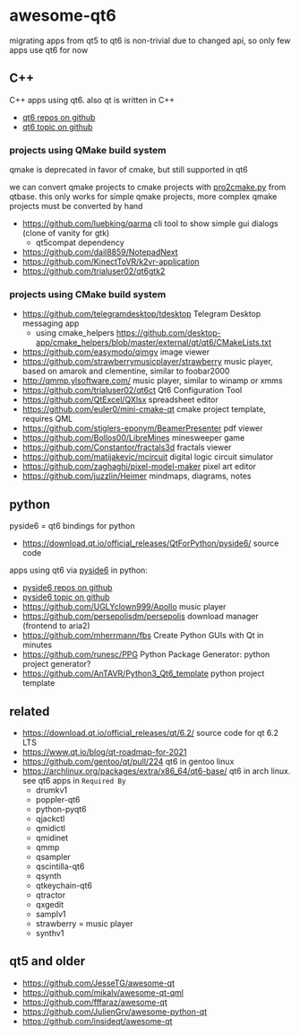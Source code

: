# awesome-qt6

migrating apps from qt5 to qt6 is non-trivial due to changed api, so only few apps use qt6 for now

## C++

C++ apps using qt6. also qt is written in C++

* [qt6 repos on github](https://github.com/search?q=qt6&type=Repositories)
* [qt6 topic on github](https://github.com/topics/qt6)

### projects using QMake build system

qmake is deprecated in favor of cmake, but still supported in qt6

we can convert qmake projects to cmake projects with [pro2cmake.py](https://code.qt.io/cgit/qt/qtbase.git/tree/util/cmake/pro2cmake.py) from qtbase.
this only works for simple qmake projects, more complex qmake projects must be converted by hand

* https://github.com/luebking/qarma cli tool to show simple gui dialogs (clone of vanity for gtk)
  * qt5compat dependency
* https://github.com/dail8859/NotepadNext
* https://github.com/KinectToVR/k2vr-application
* https://github.com/trialuser02/qt6gtk2

### projects using CMake build system

* https://github.com/telegramdesktop/tdesktop Telegram Desktop messaging app
  * using cmake_helpers https://github.com/desktop-app/cmake_helpers/blob/master/external/qt/qt6/CMakeLists.txt
* https://github.com/easymodo/qimgv image viewer
* https://github.com/strawberrymusicplayer/strawberry music player, based on amarok and clementine, similar to foobar2000
* http://qmmp.ylsoftware.com/ music player, similar to winamp or xmms
* https://github.com/trialuser02/qt6ct Qt6 Configuration Tool
* https://github.com/QtExcel/QXlsx spreadsheet editor
* https://github.com/euler0/mini-cmake-qt cmake project template, requires QML
* https://github.com/stiglers-eponym/BeamerPresenter pdf viewer
* https://github.com/Bollos00/LibreMines minesweeper game
* https://github.com/Constantor/fractals3d fractals viewer
* https://github.com/matijakevic/mcircuit digital logic circuit simulator
* https://github.com/zaghaghi/pixel-model-maker pixel art editor
* https://github.com/juzzlin/Heimer mindmaps, diagrams, notes

## python

pyside6 = qt6 bindings for python

* https://download.qt.io/official_releases/QtForPython/pyside6/ source code

apps using qt6 via [pyside6](https://github.com/topics/pyside6) in python:

* [pyside6 repos on github](https://github.com/search?p=3&q=pyside6&type=Repositories)
* [pyside6 topic on github](https://github.com/topics/pyside6)
* https://github.com/UGLYclown999/Apollo music player
* https://github.com/persepolisdm/persepolis download manager (frontend to aria2)
* https://github.com/mherrmann/fbs Create Python GUIs with Qt in minutes
* https://github.com/runesc/PPG Python Package Generator: python project generator?
* https://github.com/AnTAVR/Python3_Qt6_template python project template

## related

* https://download.qt.io/official_releases/qt/6.2/ source code for qt 6.2 LTS
* https://www.qt.io/blog/qt-roadmap-for-2021
* https://github.com/gentoo/qt/pull/224 qt6 in gentoo linux
* https://archlinux.org/packages/extra/x86_64/qt6-base/ qt6 in arch linux. see qt6 apps in `Required By`
   * drumkv1
   * poppler-qt6
   * python-pyqt6
   * qjackctl
   * qmidictl
   * qmidinet
   * qmmp
   * qsampler
   * qscintilla-qt6
   * qsynth
   * qtkeychain-qt6
   * qtractor
   * qxgedit
   * samplv1
   * strawberry = music player
   * synthv1

## qt5 and older

* https://github.com/JesseTG/awesome-qt
* https://github.com/mikalv/awesome-qt-qml
* https://github.com/fffaraz/awesome-qt
* https://github.com/JulienGrv/awesome-python-qt
* https://github.com/insideqt/awesome-qt
